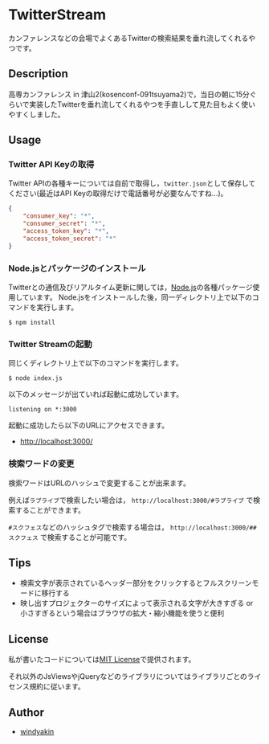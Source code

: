 # TwitterStream

カンファレンスなどの会場でよくあるTwitterの検索結果を垂れ流してくれるやつです。

## Description

高専カンファレンス in 津山2(kosenconf-091tsuyama2)で，当日の朝に15分ぐらいで実装したTwitterを垂れ流してくれるやつを手直しして見た目もよく使いやすくしました。

## Usage

### Twitter API Keyの取得
Twitter APIの各種キーについては自前で取得し，``twitter.json``として保存してください(最近はAPI Keyの取得だけで電話番号が必要なんですね…)。

```json
{
	"consumer_key": "*",
	"consumer_secret": "*",
	"access_token_key": "*",
	"access_token_secret": "*"
}
```

### Node.jsとパッケージのインストール

Twitterとの通信及びリアルタイム更新に関しては，[Node.js](https://nodejs.org/)の各種パッケージ使用しています。
Node.jsをインストールした後，同一ディレクトリ上で以下のコマンドを実行します。

```
$ npm install
```

### Twitter Streamの起動

同じくディレクトリ上で以下のコマンドを実行します。

```
$ node index.js
```

以下のメッセージが出ていれば起動に成功しています。

```
listening on *:3000
```

起動に成功したら以下のURLにアクセスできます。

* [http://localhost:3000/](http://localhost:3000/)

### 検索ワードの変更

検索ワードはURLのハッシュで変更することが出来ます。

例えば``ラブライブ``で検索したい場合は， ``http://localhost:3000/#ラブライブ`` で検索することができます。

``#スクフェス``などのハッシュタグで検索する場合は， ``http://localhost:3000/##スクフェス`` で検索することが可能です。

## Tips

* 検索文字が表示されているヘッダー部分をクリックするとフルスクリーンモードに移行する
* 映し出すプロジェクターのサイズによって表示される文字が大きすぎる or 小さすぎるという場合はブラウザの拡大・縮小機能を使うと便利

## License

私が書いたコードについては[MIT License](https://github.com/windyakin/TwitterStream/blob/master/LICENSE)で提供されます。

それ以外のJsViewsやjQueryなどのライブラリについてはライブラリごとのライセンス規約に従います。

## Author

 * [windyakin](http://windyakin.net/)
